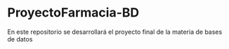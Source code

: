 # ProyectoFarmacia-BD
En este repositorio se desarrollará el proyecto final de la materia de bases de datos
